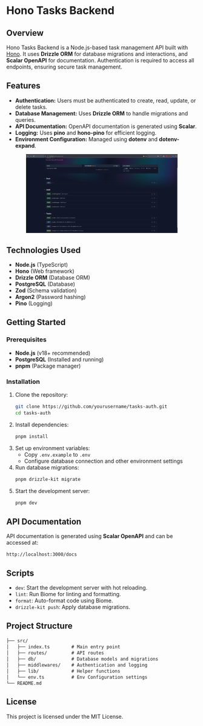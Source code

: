 # Hono Tasks Backend

## Overview

Hono Tasks Backend is a Node.js-based task management API built with [Hono](https://hono.dev/). It uses **Drizzle ORM** for database migrations and interactions, and **Scalar OpenAPI** for documentation. Authentication is required to access all endpoints, ensuring secure task management.

## Features

- **Authentication:** Users must be authenticated to create, read, update, or delete tasks.
- **Database Management:** Uses **Drizzle ORM** to handle migrations and queries.
- **API Documentation:** OpenAPI documentation is generated using **Scalar**.
- **Logging:** Uses **pino** and **hono-pino** for efficient logging.
- **Environment Configuration:** Managed using **dotenv** and **dotenv-expand**.

<p align="center">
   <img src="https://github.com/sk-bittok/tasks-auth/blob/main/assets/tasks-api-auth.png", width="400">
</p>

## Technologies Used

- **Node.js** (TypeScript)
- **Hono** (Web framework)
- **Drizzle ORM** (Database ORM)
- **PostgreSQL** (Database)
- **Zod** (Schema validation)
- **Argon2** (Password hashing)
- **Pino** (Logging)

## Getting Started

### Prerequisites

- **Node.js** (v18+ recommended)
- **PostgreSQL** (Installed and running)
- **pnpm** (Package manager)

### Installation

1. Clone the repository:
   ```sh
   git clone https://github.com/yourusername/tasks-auth.git
   cd tasks-auth
   ```
2. Install dependencies:
   ```sh
   pnpm install
   ```
3. Set up environment variables:
   - Copy `.env.example` to `.env`
   - Configure database connection and other environment settings
4. Run database migrations:
   ```sh
   pnpm drizzle-kit migrate
   ```
5. Start the development server:
   ```sh
   pnpm dev
   ```

## API Documentation

API documentation is generated using **Scalar OpenAPI** and can be accessed at:

```
http://localhost:3000/docs
```

## Scripts

- `dev`: Start the development server with hot reloading.
- `lint`: Run Biome for linting and formatting.
- `format`: Auto-format code using Biome.
- `drizzle-kit push`: Apply database migrations.

## Project Structure

```
├── src/
│   ├── index.ts        # Main entry point
│   ├── routes/         # API routes
│   ├── db/             # Database models and migrations
│   ├── middlewares/    # Authentication and logging
│   ├── lib/            # Helper functions
│   └── env.ts          # Env Configuration settings
└── README.md
```

## License

This project is licensed under the MIT License.

